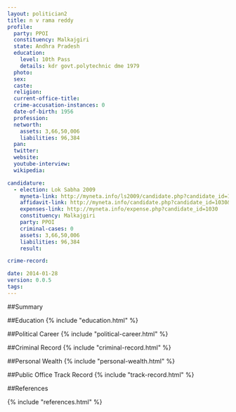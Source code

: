 ```yaml
---
layout: politician2
title: n v rama reddy
profile: 
  party: PPOI
  constituency: Malkajgiri
  state: Andhra Pradesh
  education: 
    level: 10th Pass
    details: kdr govt.polytechnic dme 1979
  photo: 
  sex: 
  caste: 
  religion: 
  current-office-title: 
  crime-accusation-instances: 0
  date-of-birth: 1956
  profession: 
  networth: 
    assets: 3,66,50,006
    liabilities: 96,384
  pan: 
  twitter: 
  website: 
  youtube-interview: 
  wikipedia: 

candidature: 
  - election: Lok Sabha 2009
    myneta-link: http://myneta.info/ls2009/candidate.php?candidate_id=1030
    affidavit-link: http://myneta.info/candidate.php?candidate_id=1030&scan=original
    expenses-link: http://myneta.info/expense.php?candidate_id=1030
    constituency: Malkajgiri 
    party: PPOI
    criminal-cases: 0
    assets: 3,66,50,006
    liabilities: 96,384
    result:  

crime-record: 

date: 2014-01-28
version: 0.0.5
tags: 
---
```

##Summary


##Education
{% include "education.html" %}


##Political Career
{% include "political-career.html" %}


##Criminal Record
{% include "criminal-record.html" %}


##Personal Wealth
{% include "personal-wealth.html" %}


##Public Office Track Record
{% include "track-record.html" %}


##References


{% include "references.html" %}
